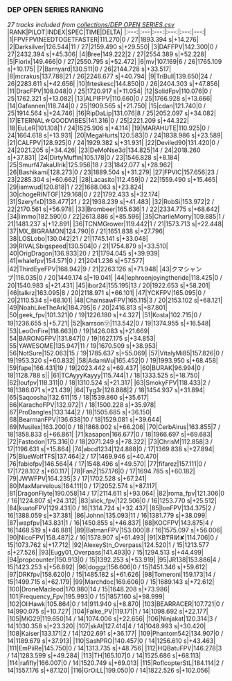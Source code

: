 ### DEP OPEN SERIES RANKING
*27 tracks included from [collections/DEP OPEN SERIES.csv](/collections/DEP%20OPEN%20SERIES.csv)*
|RANK|PILOT|INDEX|SPEC|TIME|DELTA|
|:---:|:---|:---:|:---:|:---:|---:|
|1|FPVFPVINEEDTOGETFASTER|111.270|0 / 27|1893.394 s|+14.276|
|2|Darksilver|126.544|11 / 27|2159.490 s|+29.550|
|3|DAFFPV|142.300|0 / 27|2432.394 s|+45.306|
|4|Bree|149.222|2 / 27|2554.389 s|+52.228|
|5|Fiorix|149.466|0 / 27|2550.795 s|+52.472|
|6|mv|107.169|6 / 26|1765.109 s|+10.175|
|7|Barnyard|130.511|0 / 26|2144.728 s|+33.517|
|8|mcrakus|137.788|21 / 26|2246.677 s|+40.794|
|9|TriBull|139.650|24 / 26|2283.611 s|+42.656|
|10|frteskesc|144.850|0 / 26|2404.303 s|+47.856|
|11|DracFPV|108.048|0 / 25|1720.917 s|+11.054|
|12|SolidFpv|110.076|0 / 25|1762.321 s|+13.082|
|13|ALPIFPV|110.660|0 / 25|1766.928 s|+13.666|
|14|Gafannen|118.744|0 / 25|1909.565 s|+21.750|
|15|cdan|121.740|0 / 25|1914.564 s|+24.746|
|16|RipDaLip|131.076|8 / 25|2052.097 s|+34.082|
|17|ETERNAL☆GOODVIBES|141.316|0 / 25|2221.209 s|+44.322|
|18|EuLeR|101.108|1 / 24|1525.906 s|+4.114|
|19|MARAHUTE|110.925|0 / 24|1664.618 s|+13.931|
|20|MegaHurts|120.583|0 / 24|1838.986 s|+23.589|
|21|CALFPV|128.925|0 / 24|1929.382 s|+31.931|
|22|Deviled90|131.420|0 / 24|2021.205 s|+34.426|
|23|DeMoNse3d|134.825|14 / 24|2018.260 s|+37.831|
|24|DirtyMuffin|105.178|0 / 23|1546.828 s|+8.184|
|25|Smurf47akaUlrik|125.956|18 / 23|1842.077 s|+28.962|
|26|Bashikami|128.273|0 / 23|1889.504 s|+31.279|
|27|FPVlC|157.656|23 / 23|2285.304 s|+60.662|
|28|Lacasito|112.459|0 / 22|1559.490 s|+15.465|
|29|iamwud|120.818|1 / 22|1688.063 s|+23.824|
|30|chogeRINTGF|129.168|0 / 22|1792.433 s|+32.174|
|31|SzeryfxD|138.477|21 / 22|1938.239 s|+41.483|
|32|RobSi|153.972|2 / 22|2170.561 s|+56.978|
|33|Brombeer|165.636|1 / 22|2334.775 s|+68.642|
|34|limmo|182.590|0 / 22|2613.886 s|+85.596|
|35|CharlieMorry|109.885|1 / 21|1481.237 s|+12.891|
|36|TCNMGrower|119.442|1 / 21|1573.713 s|+22.448|
|37|MX_BIGRAMON|124.790|6 / 21|1651.838 s|+27.796|
|38|LOSLobo|130.042|21 / 21|1745.141 s|+33.048|
|39|RIVALSbigspeed|130.504|0 / 21|1754.879 s|+33.510|
|40|OrigDragon|136.933|20 / 21|1794.045 s|+39.939|
|41|whalefpv|154.571|0 / 21|2041.236 s|+57.577|
|42|ThirdEyeFPV|168.942|9 / 21|2263.126 s|+71.948|
|43|クマシャンプ|116.035|0 / 20|1449.174 s|+19.041|
|44|lephroenjoyingtheride|118.425|0 / 20|1540.983 s|+21.431|
|45|ibor24|155.195|13 / 20|1922.653 s|+58.201|
|46|talkrz|163.095|8 / 20|2118.971 s|+66.101|
|47|YCKFPV|165.095|0 / 20|2110.534 s|+68.101|
|48|ChainsawFPV|165.115|3 / 20|2153.102 s|+68.121|
|49|NoahLikeTheArk|184.795|6 / 20|2416.813 s|+87.801|
|50|geek_fpv|101.321|0 / 19|1226.180 s|+4.327|
|51|Kosta|102.715|0 / 19|1236.655 s|+5.721|
|52|karrson㋡|113.542|0 / 19|1374.955 s|+16.548|
|53|LeoOnFire|118.663|0 / 19|1426.083 s|+21.669|
|54|BARONGFPV|131.847|0 / 19|1627.175 s|+34.853|
|55|YAWESOME|135.947|11 / 19|1670.509 s|+38.953|
|56|NotSure|152.063|15 / 19|1785.637 s|+55.069|
|57|VitalyMi85|157.826|0 / 19|1953.320 s|+60.832|
|58|AdamWu|165.452|0 / 19|1993.950 s|+68.458|
|59|fape|166.431|19 / 19|2023.442 s|+69.437|
|60|BURAK|96.994|0 / 18|1128.788 s||
|61|TCAyyyKayyy|115.744|1 / 18|1333.525 s|+18.750|
|62|loufpv|118.311|0 / 18|1310.524 s|+21.317|
|63|SmokyFPV|118.433|2 / 18|1386.071 s|+21.439|
|64|Tyg3r|128.888|2 / 18|1454.937 s|+31.894|
|65|Saqoosha|132.611|15 / 18|1539.860 s|+35.617|
|66|KarachoFPV|132.972|1 / 18|1500.228 s|+35.978|
|67|ProDangles|133.144|2 / 18|1505.685 s|+36.150|
|68|BearmanFPV|136.638|10 / 18|1529.081 s|+39.644|
|69|Musilex|163.200|0 / 18|1868.002 s|+66.206|
|70|CerbAirus|163.855|7 / 18|1858.833 s|+66.861|
|71|kasapon|166.677|0 / 18|1966.697 s|+69.683|
|72|Fastodon|175.316|0 / 18|2071.249 s|+78.322|
|73|ChrisM|112.858|3 / 17|1196.631 s|+15.864|
|74|abcd1234|124.888|0 / 17|1369.838 s|+27.894|
|75|BlueWolfTFS|137.464|2 / 17|1469.946 s|+40.470|
|76|fabiofpv|146.564|4 / 17|1548.496 s|+49.570|
|77|fifarez|157.111|0 / 17|1728.102 s|+60.117|
|78|FanZ|157.176|0 / 17|1694.785 s|+60.182|
|79|JWWFPV|164.235|3 / 17|1702.528 s|+67.241|
|80|MaxMarvelous|184.111|0 / 17|2052.574 s|+87.117|
|81|DragonFlyte|190.058|14 / 17|2114.611 s|+93.064|
|82|roma_fpv|121.306|0 / 16|1224.807 s|+24.312|
|83|slick_fpv|122.506|0 / 16|1253.770 s|+25.512|
|84|kuatoFPV|129.431|0 / 16|1314.724 s|+32.437|
|85|IonFPV|134.375|2 / 16|1388.059 s|+37.381|
|86|Johnn|135.093|11 / 16|1381.779 s|+38.099|
|87|wapfpv|143.831|1 / 16|1450.855 s|+46.837|
|88|KOCFPV|143.875|4 / 16|1468.519 s|+46.881|
|89|BatmanFPV|153.000|8 / 16|1575.097 s|+56.006|
|90|NicoFPV|158.487|2 / 16|1578.907 s|+61.493|
|91|XB₸ЯIИ✘|114.706|0 / 15|1073.762 s|+17.712|
|92|AlexeyStn_Overpass|124.520|1 / 15|1213.577 s|+27.526|
|93|Eugy01_Overpass|141.493|0 / 15|1294.513 s|+44.499|
|94|propcounter|150.913|0 / 15|1392.253 s|+53.919|
|95|JR138|153.886|4 / 15|1423.253 s|+56.892|
|96|doggz|156.606|0 / 15|1451.346 s|+59.612|
|97|DRKfpv|158.620|0 / 15|1485.182 s|+61.626|
|98|Tomeroni|159.173|14 / 15|1499.715 s|+62.179|
|99|Marchdoc|169.606|0 / 15|1689.143 s|+72.612|
|100|DroneMacleod|170.980|14 / 15|1648.208 s|+73.986|
|101|Frequency_Fpv|195.993|0 / 15|1857.160 s|+98.999|
|102|OliHawk|105.864|0 / 14|911.940 s|+8.870|
|103|BEARRACER|107.721|0 / 14|990.075 s|+10.727|
|104|Falke_PV|119.171|1 / 14|1098.692 s|+22.177|
|105|MiG29|119.650|14 / 14|1074.006 s|+22.656|
|106|Ninjakat|120.314|3 / 14|1030.358 s|+23.320|
|107|skAt|127.414|4 / 14|1048.993 s|+30.420|
|108|Kaiser|133.171|2 / 14|1202.691 s|+36.177|
|109|Phantom542|134.907|0 / 14|1189.679 s|+37.913|
|110|SashPRO|140.457|0 / 14|1256.610 s|+43.463|
|111|EmPiiRe|145.750|0 / 14|1313.735 s|+48.756|
|112|HQBatuFPV|146.278|3 / 14|1283.599 s|+49.284|
|113|TH|165.107|0 / 14|1525.686 s|+68.113|
|114|rafifly|166.007|0 / 14|1520.749 s|+69.013|
|115|RoflcopterStL|184.114|2 / 14|1557.176 s|+87.120|
|116|GrOiLL|199.050|0 / 14|1822.526 s|+102.056|
